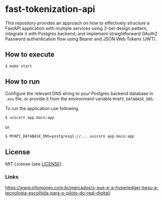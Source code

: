 # fast-tokenization-api

This repository provides an approach on how to effectively structure a FastAPI application 
with multiple services using 3-tier design pattern, integrate it with Postgres backend, 
and implement straightforward OAuth2 Password authentication flow using Bearer and 
JSON Web Tokens (JWT).

## How to execute

```bash
$ make start
```

## How to run

Configure the relevant DNS string to your Postgres backend database in `.env` file, 
or provide it from the environment variable `MYAPI_DATABASE_DNS`.

To run the application use following.

```bash
$ uvicorn app.main:app
```

or 

```bash
$ MYAPI_DATABASE_DNS=postgresql://... uvicorn app.main:app
```

## License

MIT License (see [LICENSE](LICENSE)).

### Links

https://www.infomoney.com.br/mercados/o-que-e-a-hyperledger-besu-a-tecnologia-escolhida-para-o-piloto-do-real-digital/
